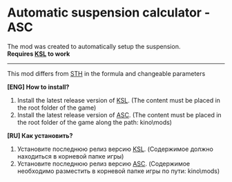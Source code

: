 # Automatic suspension calculator - ASC
The mod was created to automatically setup the suspension.  
**Requires [KSL](https://github.com/trbflxr/ksl/releases) to work**  

---

This mod differs from [STH](https://github.com/Dranser/STH) in the formula and changeable parameters

**[ENG] How to install?**
1. Install the latest release version of [KSL](https://github.com/trbflxr/ksl/releases). (The content must be placed in the root folder of the game)
2. Install the latest release version of [ASC](https://github.com/qpov/ASC/releases). (The content must be placed in the root folder of the game along the path: kino\mods)

**[RU] Как установить?**
1. Установите последнюю релиз версию [KSL](https://github.com/trbflxr/ksl/releases). (Содержимое должно находиться в корневой папке игры)
2. Установите последнюю релиз версию [ASC](https://github.com/qpov/ASC/releases). (Содержимое необходимо разместить в корневой папке игры по пути: kino\mods)
